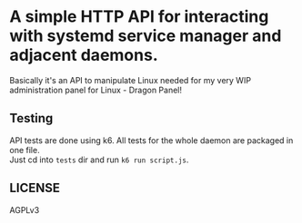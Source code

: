 # A simple HTTP API for interacting with systemd service manager and adjacent daemons.

Basically it's an API to manipulate Linux needed for my very WIP administration panel for Linux - Dragon Panel!

## Testing

API tests are done using k6. All tests for the whole daemon are packaged in one file.\
Just cd into `tests` dir and run `k6 run script.js`. 

## LICENSE
AGPLv3
